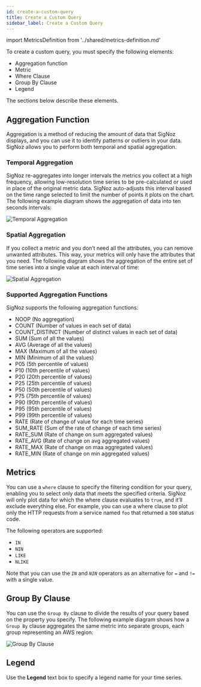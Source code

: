 ```yaml
---
id: create-a-custom-query
title: Create a Custom Query
sidebar_label: Create a Custom Query
---
```


import MetricsDefinition from '../shared/metrics-definition.md'

To create a custom query, you must specify the following elements:

- Aggregation function
- Metric
- Where Clause
- Group By Clause
- Legend

The sections below describe these elements.

## Aggregation Function

Aggregation is a method of reducing the amount of data that SigNoz displays, and you can use it to identify patterns or outliers in your data. SigNoz allows you to perform both temporal and spatial aggregation.

### Temporal Aggregation

SigNoz re-aggregates into longer intervals the metrics you collect at a high frequency, allowing low-resolution time series to be pre-calculated or used in place of the original metric data. SigNoz auto-adjusts this interval based on the time range selected to limit the number of points it plots on the chart. The following example diagram shows the aggregation of data into ten seconds intervals:

![Temporal Aggregation](/img/docs/temporal_aggregation.png)

### Spatial Aggregation

If you collect a metric and you don’t need all the attributes, you can remove unwanted attributes. This way, your metrics will only have the attributes that you need. The following diagram shows the aggregation of the entire set of time series into a single value at each interval of time:

![Spatial Aggregation](/img/docs/spatial_aggregation.png)

### Supported Aggregation Functions

SigNoz supports the following aggregation functions:

- NOOP (No aggregation)
- COUNT (Number of values in each set of data)
- COUNT_DISTINCT (Number of distinct values in each set of data)
- SUM (Sum of all the values)
- AVG (Average of all the values)
- MAX (Maximum of all the values)
- MIN (Minimum of all the values)
- P05 (5th percentile of values)
- P10 (10th percentile of values)
- P20 (20th percentile of values)
- P25 (25th percentile of values)
- P50 (50th percentile of values)
- P75 (75th percentile of values)
- P90 (90th percentile of values)
- P95 (95th percentile of values)
- P99 (99th percentile of values)
- RATE (Rate of change of value for each time series)
- SUM_RATE (Sum of the rate of change of each time series)
- RATE_SUM (Rate of change on sum aggregated values)
- RATE_AVG (Rate of change on avg aggregated values)
- RATE_MAX (Rate of change on maa aggregated values)
- RATE_MIN (Rate of change on min aggregated values)


## Metrics

<MetricsDefinition />

You can use a `where` clause to specify the filtering condition for your query, enabling you to select only data that meets the specified criteria. SigNoz will only plot data for which the where clause evaluates to `true`, and it’ll exclude everything else. For example, you can use a where clause to plot only the HTTP requests from a service named `foo`  that returned a `500` status code.

The following operators are supported:

- `IN`
- `NIN`
- `LIKE`
- `NLIKE`

Note that you can use the *`IN`* and *`NIN`* operators as an alternative for `=` and `!=` with a single value.

## Group By Clause

You can use the `Group By` clause to divide the results of your query based on the property you specify. The following example diagram shows how a `Group By` clause aggregates the same metric into separate groups, each group representing an AWS region:

![Group By Clause](/img/docs/aggregation_by_region.png)

## Legend

Use the **Legend** text box to specify a legend name for your time series.